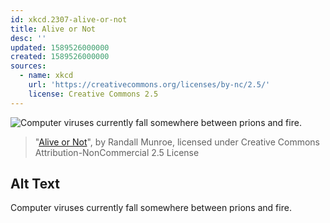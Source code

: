 ```yaml
---
id: xkcd.2307-alive-or-not
title: Alive or Not
desc: ''
updated: 1589526000000
created: 1589526000000
sources:
  - name: xkcd
    url: 'https://creativecommons.org/licenses/by-nc/2.5/'
    license: Creative Commons 2.5
---
```

![Computer viruses currently fall somewhere between prions and fire.](https://imgs.xkcd.com/comics/alive_or_not.png)
> "[Alive or Not](https://xkcd.com/2307/)", by Randall Munroe, licensed under Creative Commons Attribution-NonCommercial 2.5 License

## Alt Text
Computer viruses currently fall somewhere between prions and fire.
